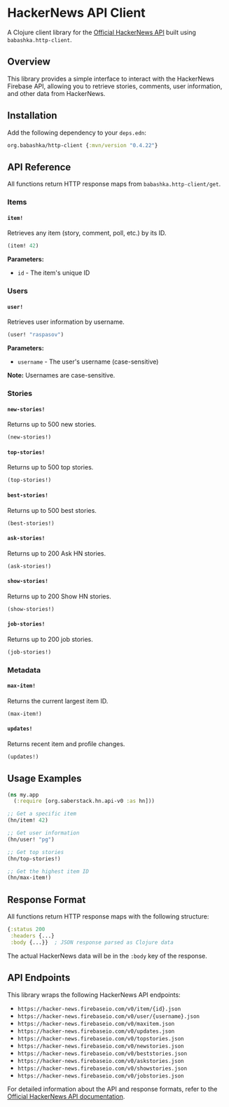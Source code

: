# HackerNews API Client

A Clojure client library for the [Official HackerNews API](https://github.com/HackerNews/API) built using `babashka.http-client`.

## Overview

This library provides a simple interface to interact with the HackerNews Firebase API, allowing you to retrieve stories, comments, user information, and other data from HackerNews.

## Installation

Add the following dependency to your `deps.edn`:

```clojure
org.babashka/http-client {:mvn/version "0.4.22"}
```


## API Reference

All functions return HTTP response maps from `babashka.http-client/get`.

### Items

#### `item!`
Retrieves any item (story, comment, poll, etc.) by its ID.

```clojure
(item! 42)
```


**Parameters:**
- `id` - The item's unique ID

### Users

#### `user!`
Retrieves user information by username.

```clojure
(user! "raspasov")
```


**Parameters:**
- `username` - The user's username (case-sensitive)

**Note:** Usernames are case-sensitive.

### Stories

#### `new-stories!`
Returns up to 500 new stories.

```clojure
(new-stories!)
```


#### `top-stories!`
Returns up to 500 top stories.

```clojure
(top-stories!)
```


#### `best-stories!`
Returns up to 500 best stories.

```clojure
(best-stories!)
```


#### `ask-stories!`
Returns up to 200 Ask HN stories.

```clojure
(ask-stories!)
```


#### `show-stories!`
Returns up to 200 Show HN stories.

```clojure
(show-stories!)
```


#### `job-stories!`
Returns up to 200 job stories.

```clojure
(job-stories!)
```


### Metadata

#### `max-item!`
Returns the current largest item ID.

```clojure
(max-item!)
```


#### `updates!`
Returns recent item and profile changes.

```clojure
(updates!)
```


## Usage Examples

```clojure
(ns my.app
  (:require [org.saberstack.hn.api-v0 :as hn]))

;; Get a specific item
(hn/item! 42)

;; Get user information
(hn/user! "pg")

;; Get top stories
(hn/top-stories!)

;; Get the highest item ID
(hn/max-item!)
```


## Response Format

All functions return HTTP response maps with the following structure:

```clojure
{:status 200
 :headers {...}
 :body {...}}  ; JSON response parsed as Clojure data
```


The actual HackerNews data will be in the `:body` key of the response.

## API Endpoints

This library wraps the following HackerNews API endpoints:

- `https://hacker-news.firebaseio.com/v0/item/{id}.json`
- `https://hacker-news.firebaseio.com/v0/user/{username}.json`
- `https://hacker-news.firebaseio.com/v0/maxitem.json`
- `https://hacker-news.firebaseio.com/v0/updates.json`
- `https://hacker-news.firebaseio.com/v0/topstories.json`
- `https://hacker-news.firebaseio.com/v0/newstories.json`
- `https://hacker-news.firebaseio.com/v0/beststories.json`
- `https://hacker-news.firebaseio.com/v0/askstories.json`
- `https://hacker-news.firebaseio.com/v0/showstories.json`
- `https://hacker-news.firebaseio.com/v0/jobstories.json`

For detailed information about the API and response formats, refer to the [Official HackerNews API documentation](https://github.com/HackerNews/API).
